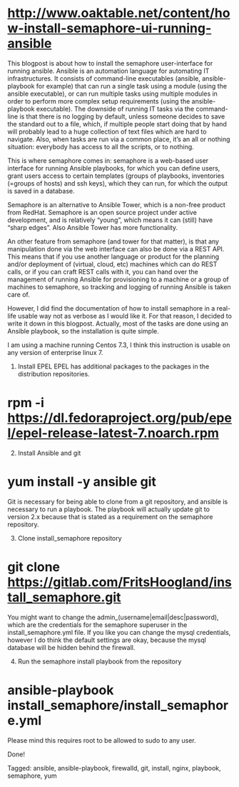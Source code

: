 

# http://www.oaktable.net/content/how-install-semaphore-ui-running-ansible

This blogpost is about how to install the semaphore user-interface for running ansible. Ansible is an automation language for automating IT infrastructures. It consists of command-line executables (ansible, ansible-playbook for example) that can run a single task using a module (using the ansible executable), or can run multiple tasks using multiple modules in order to perform more complex setup requirements (using the ansible-playbook executable). The downside of running IT tasks via the command-line is that there is no logging by default, unless someone decides to save the standard out to a file, which, if multiple people start doing that by hand will probably lead to a huge collection of text files which are hard to navigate. Also, when tasks are run via a common place, it’s an all or nothing situation: everybody has access to all the scripts, or to nothing.

This is where semaphore comes in: semaphore is a web-based user interface for running Ansible playbooks, for which you can define users, grant users access to certain templates (groups of playbooks, inventories (=groups of hosts) and ssh keys), which they can run, for which the output is saved in a database.

Semaphore is an alternative to Ansible Tower, which is a non-free product from RedHat. Semaphore is an open source project under active development, and is relatively “young”, which means it can (still) have “sharp edges”. Also Ansible Tower has more functionality.

An other feature from semaphore (and tower for that matter), is that any manipulation done via the web interface can also be done via a REST API. This means that if you use another language or product for the planning and/or deployment of (virtual, cloud, etc) machines which can do REST calls, or if you can craft REST calls with it, you can hand over the management of running Ansible for provisioning to a machine or a group of machines to semaphore, so tracking and logging of running Ansible is taken care of.

However, I did find the documentation of how to install semaphore in a real-life usable way not as verbose as I would like it. For that reason, I decided to write it down in this blogpost. Actually, most of the tasks are done using an Ansible playbook, so the installation is quite simple.

I am using a machine running Centos 7.3, I think this instruction is usable on any version of enterprise linux 7.

1. Install EPEL
EPEL has additional packages to the packages in the distribution repositories.

# rpm -i https://dl.fedoraproject.org/pub/epel/epel-release-latest-7.noarch.rpm
2. Install Ansible and git

# yum install -y ansible git
Git is necessary for being able to clone from a git repository, and ansible is necessary to run a playbook. The playbook will actually update git to version 2.x because that is stated as a requirement on the semaphore repository.

3. Clone install_semaphore repository

# git clone https://gitlab.com/FritsHoogland/install_semaphore.git 
You might want to change the admin_(username|email|desc|password), which are the credentials for the semaphore superuser in the install_semaphore.yml file. If you like you can change the mysql credentials, however I do think the default settings are okay, because the mysql database will be hidden behind the firewall.

4. Run the semaphore install playbook from the repository

# ansible-playbook install_semaphore/install_semaphore.yml
Please mind this requires root to be allowed to sudo to any user.

Done!

Tagged: ansible, ansible-playbook, firewalld, git, install, nginx, playbook, semaphore, yum  

